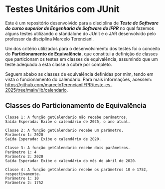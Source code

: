 # Testes Unitários com JUnit

Este é um repositório desenvolvido para a disciplina de ***Teste de Software do curso superior de Engenharia de Software do IFPR*** no qual fazemos alguns testes utilizando o standalone do JUnit e o JAR desenvolvido pelo professor da disciplina Marcelo Terenciani.

Um dos critério utilizados para o desenvolvimento dos testes foi o conceito do **Particionamento de Equivalência**, que constitui a definição de classes que particionam os testes em classes de equivalência, assumindo que um teste adequado a esta classe a cobre por completo.

Seguem abaixo as classes de equivalência definidas por mim, tendo em vista o funcionamento do calendário. Para mais informações, acessem: https://github.com/marceloTerencianiIFPR/teste-es-2025/tree/main/lib/calendario.

## Classes do Particionamento de Equivalência
```
Classe 1: A função getCalendario não recebe parâmetros.
Saída Esperada: Exibe o calendário de 2025, o ano atual.

Classe 2: A função getCalendario recebe um parâmetro.
Parâmetro 1: 2020
Saída Esperada: Exibe o calendário de 2020.

Classe 3: A função getCalendario recebe dois parâmetros.
Parâmetro 1: 4
Parâmetro 2: 2020
Saída Esperada: Exibe o calendário do mês de abril de 2020.

Classe 4: A função getCalendario recebe os parâmetros 10 e 1752, respectivamente.
Parâmetro 1: 10
Parâmetro 2: 1752
```

